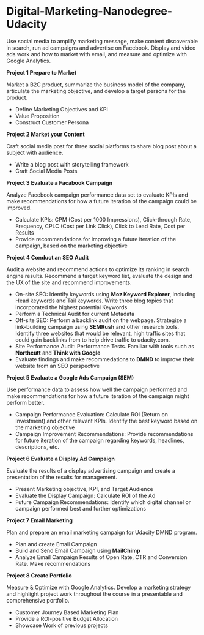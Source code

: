 # Digital-Marketing-Nanodegree-Udacity
Use social media to amplify marketing message, make content discoverable in search, run ad campaigns and advertise on Facebook. Display and video ads work and how to market with email, and measure and optimize with Google Analytics.

**Project 1 Prepare to Market** 

Market a B2C product, summarize the business model of the company, articulate the marketing objective, and develop a target persona for the product.

 - Define Marketing Objectives and KPI  
 - Value Proposition 
 - Construct Customer Persona

**Project 2 Market your Content**

Craft social media post for three social platforms to share blog post about a subject with audience.

 - Write a blog post with storytelling framework
 - Craft Social Media Posts
 
**Project 3 Evaluate a Facabook Campaign**

Analyze Facebook campaign performance data set to evaluate KPIs and make recommendations for how a future iteration of the campaign could be improved.

 - Calculate KPIs: CPM (Cost per 1000 Impressions), Click-through Rate, Frequency, CPLC (Cost per Link Click), Click to Lead Rate, Cost per Results
 - Provide recommendations for improving a future iteration of the campaign, based on the marketing objective
 
 **Project 4 Conduct an SEO Audit**

Audit a website and recommend actions to optimize its ranking in search engine results. Recommend a target keyword list, evaluate the design and the UX of the site and recommend improvements.

 - On-site SEO: Identify keywords using **Moz Keyword Explorer**, including Head keywords and Tail keywords. Write three blog topics that  incorporated the highest potential Keywords
 - Perform a Technical Audit for current Metadata
 - Off-site SEO: Perform a backlink audit on the webpage. Strategize a link-building campaign using **SEMRush** and other research tools. Identify three websites that would be relevant, high traffic sites that could gain backlinks from to help drive traffic to udacity.com.
 - Site Performance Audit: Performance Tests. Familiar with tools such as **Northcutt** and **Think with Google**
 - Evaluate findings and make recommedations to **DMND** to improve their website from an SEO perspective
 
 **Project 5 Evaluate a Google Ads Campaign (SEM)**
 
 Use performance data to assess how well the campaign performed and make recommendations for how a future iteration of the campaign might perform better.

 - Campaign Performance Evaluation: Calculate ROI (Return on Investment) and other relevant KPIs. Identify the best keyword based on the marketing objective
 - Campaign Improvement Recommendations: Provide recommendations for future iteration of the campaign regarding keywords, headlines, descriptions, etc. 
 
 **Project 6 Evaluate a Display Ad Campaign**

Evaluate the results of a display advertising campaign and create a presentation of the results for management.

 - Present Marketing objective, KPI, and Target Audience
 - Evaluate the Display Campaign: Calculate ROI of the Ad
 - Future Campaign Recommendations: Identify which digital channel or campaign performed best and further optimizations
 
 **Project 7 Email Marketing**

Plan and prepare an email marketing campaign for Udacity DMND program.

 - Plan and create Email Campaign
 - Build and Send Email Campaign using **MailChimp**
 - Analyze Email Campaign Results of Open Rate, CTR and Conversion Rate. Make recommendations
 
 **Project 8 Create Portfolio**
 
 Measure & Optimize with Google Analytics. Develop a marketing strategy and highlight project work throughout the course in a presentable and comprehensive portfolio.
 

 - Customer Journey Based Marketing Plan
 - Provide a ROI-positive Budget Allocation
 - Showcase Work of previous projects
 
 

 
 
